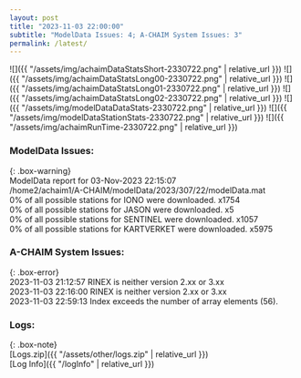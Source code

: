```yaml
---
layout: post
title: "2023-11-03 22:00:00"
subtitle: "ModelData Issues: 4; A-CHAIM System Issues: 3"
permalink: /latest/
---
```


![]({{ "/assets/img/achaimDataStatsShort-2330722.png" | relative_url }})
![]({{ "/assets/img/achaimDataStatsLong00-2330722.png" | relative_url }})
![]({{ "/assets/img/achaimDataStatsLong01-2330722.png" | relative_url }})
![]({{ "/assets/img/achaimDataStatsLong02-2330722.png" | relative_url }})
![]({{ "/assets/img/modelDataDataStats-2330722.png" | relative_url }})
![]({{ "/assets/img/modelDataStationStats-2330722.png" | relative_url }})
![]({{ "/assets/img/achaimRunTime-2330722.png" | relative_url }})


### ModelData Issues:  
  
{: .box-warning}  
 ModelData report for 03-Nov-2023 22:15:07   
 /home2/achaim1/A-CHAIM/modelData/2023/307/22/modelData.mat   
 0% of all possible stations for IONO were downloaded. x1754   
 0% of all possible stations for JASON were downloaded. x5   
 0% of all possible stations for SENTINEL were downloaded. x1057   
 0% of all possible stations for KARTVERKET were downloaded. x5975   
  
### A-CHAIM System Issues:  
  
{: .box-error}  
2023-11-03 21:12:57 RINEX is neither version 2.xx or 3.xx  
2023-11-03 22:16:00 RINEX is neither version 2.xx or 3.xx  
2023-11-03 22:59:13 Index exceeds the number of array elements (56).  

### Logs:  
  
{: .box-note}  
[Logs.zip]({{ "/assets/other/logs.zip" | relative_url }})  
[Log Info]({{ "/logInfo" | relative_url }})  
